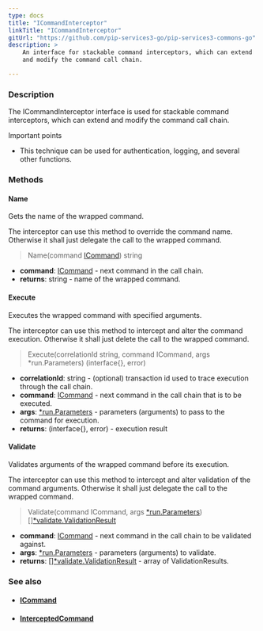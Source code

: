 ```yaml
---
type: docs
title: "ICommandInterceptor"
linkTitle: "ICommandInterceptor"
gitUrl: "https://github.com/pip-services3-go/pip-services3-commons-go"
description: > 
    An interface for stackable command interceptors, which can extend
    and modify the command call chain.

---
```


### Description

The ICommandInterceptor interface is used for stackable command interceptors, which can extend and modify the command call chain.

Important points

- This technique can be used for authentication, logging, and several other functions.

### Methods

#### Name
Gets the name of the wrapped command.

The interceptor can use this method to override the command name.
Otherwise it shall just delegate the call to the wrapped command.

> Name(command [ICommand](../icommand)) string

- **command**: [ICommand](../icommand) - next command in the call chain.
- **returns**: string - name of the wrapped command.

#### Execute
Executes the wrapped command with specified arguments.

The interceptor can use this method to intercept and alter the command execution.
Otherwise it shall just delete the call to the wrapped command.

> Execute(correlationId string, command ICommand, args *run.Parameters) (interface{}, error)

- **correlationId**: string - (optional) transaction id used to trace execution through the call chain.
- **command**: [ICommand](../icommand) - next command in the call chain that is to be executed.
- **args**: [*run.Parameters](../../run/parameters) - parameters (arguments) to pass to the command for execution.
- **returns**: (interface{}, error) - execution result

#### Validate
Validates arguments of the wrapped command before its execution.

The interceptor can use this method to intercept and alter validation of the command arguments.
Otherwise it shall just delegate the call to the wrapped command.

> Validate(command ICommand, args [*run.Parameters](../../run/parameters)) [][*validate.ValidationResult](../../validate/validation_result)

- **command**: [ICommand](../icommand) - next command in the call chain to be validated against.
- **args**: [*run.Parameters](../../run/parameters) - parameters (arguments) to validate.
- **returns**: [][*validate.ValidationResult](../../validate/validation_result) - array of ValidationResults.


### See also
- #### [ICommand](../icommand)
- #### [InterceptedCommand](../intercepted_command)


